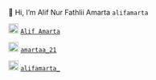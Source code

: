 👋 Hi, I’m Alif Nur Fathlii Amarta ```alifamarta```

<img src="https://user-images.githubusercontent.com/115516820/197199448-6efa4c9b-9551-4f69-b9f7-7ff4a57943c8.png" width="20" /> [```Alif Amarta```](https://facebook.com/CaptainSlow21)

<img src="https://user-images.githubusercontent.com/115516820/197200923-2a87158b-26dc-4ede-a273-0dc4425a5154.png" width="20" /> [```amartaa_21```](https://instagram.com/amartaa_21)

<img src="https://user-images.githubusercontent.com/115516820/197201557-8354bde4-4635-4cbf-947a-dd2f863a6049.png" width="20" /> [```alifamarta_```](https://twitter.com/alifamarta_) 
